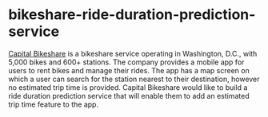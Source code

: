 # bikeshare-ride-duration-prediction-service

[Capital Bikeshare](https://capitalbikeshare.com/) is a bikeshare service operating in Washington, D.C., with 5,000 bikes and 600+ stations.
The company provides a mobile app for users to rent bikes and manage their rides.
The app has a map screen on which a user can search for the station nearest to their destination, however no estimated trip time is provided.
Capital Bikeshare would like to build a ride duration prediction service that will enable them to add an estimated trip time feature to the app.

